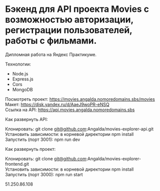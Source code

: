 <h1> Бэкенд для API проекта Movies с возможностью авторизации, регистрации пользователей, работы с фильмами.</h1>

Дипломная работа на Яндекс Практикуме.

Технологии:
- Node.js
- Express.js
- Cors
- MongoDB

Посмотреть проект: https://movies.angalda.nomoredomains.sbs/movies <br>
Макет: https://disk.yandex.ru/d/AaeJ9woPR-eNSQ <br>
Ссылка на API:  https://api.movies.angalda.nomoredomains.sbs <br>

Как развернуть API:

Клонировать: git clone git@github.com:Angalda/movies-explorer-api.git <br>
Установить зависимости: в корневой директории npm install <br>
Запустить (порт 3001): npm run dev <br>

Как развернуть проект:

Клонировать: git clone git@github.com:Angalda/movies-explorer-frontend.git <br>
Установить зависимости: в корневой директории npm install <br>
Запустить (порт 3000): npm run start <br>


51.250.86.108

